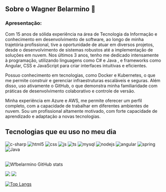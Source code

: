 ## Sobre o Wagner Belarmino  👋

### Apresentação:
Com 15 anos de sólida experiência na área de Tecnologia da Informação e conhecimento em desenvolvimento de software, ao longo de minha trajetória profissional, tive a oportunidade de atuar em diversos projetos, desde o desenvolvimento de sistemas robustos até a implementação de soluções em nuvem. Nos últimos 3 anos, tenho me dedicado intensamente à programação, utilizando linguagens como C# e Java , e frameworks como Angular, CSS e JavaScript para criar interfaces intuitivas e eficientes.

Possuo conhecimento em tecnologias, como Docker e Kubernetes, o que me permite construir e gerenciar infraestruturas escaláveis e seguras. Além disso, uso ativamente o GitHub, o que demonstra minha familiaridade com práticas de desenvolvimento colaborativo e controle de versão.

Minha experiência em Azure e AWS, me permite oferecer um perfil completo, com a capacidade de trabalhar em diferentes ambientes de nuvem. Sou um profissional altamente motivado, com forte capacidade de aprendizado e adaptação a novas tecnologias.


## Tecnologias que eu uso no meu dia
<div style="display: inline_block">
  <img align="center" alt="c-sharp" src="https://img.shields.io/badge/C%23-239120?style=for-the-badge&logo=c-sharp&logoColor=white" />
  <img align="center" alt="html5" src="https://img.shields.io/badge/HTML5-E34F26?style=for-the-badge&logo=html5&logoColor=white" />
  <img align="center" alt="css" src="https://img.shields.io/badge/CSS3-1572B6?style=for-the-badge&logo=css3&logoColor=white" />
  <img align="center" alt="js" src="https://img.shields.io/badge/JavaScript-F7DF1E?style=for-the-badge&logo=javascript&logoColor=black" />
  <img align="center" alt="ts" src="https://img.shields.io/badge/TypeScript-007ACC?style=for-the-badge&logo=typescript&logoColor=white" />
  <img align="center" alt="mysql" src="https://img.shields.io/badge/MySQL-00000F?style=for-the-badge&logo=mysql&logoColor=white" />
  <img align="center" alt="nodejs" src="https://img.shields.io/badge/Node.js-43853D?style=for-the-badge&logo=node.js&logoColor=white" />
  <img align="center" alt="angular" src="https://img.shields.io/badge/Angular-DD0031?style=for-the-badge&logo=angular&logoColor=white" />
  <img align="center" alt="spring" src="https://img.shields.io/badge/Spring-6DB33F?style=for-the-badge&logo=spring&logoColor=white" />
  <img align="center" alt="Java" src="https://img.shields.io/badge/Java-ED8B00?style=for-the-badge&logo=openjdk&logoColor=white" />
  
</div><br/>

![Wfbelarmino GitHub stats](https://github-readme-stats.vercel.app/api?username=wfbelarmino&theme=transparent&show_icons=true)

<div> 
  <a href = "mailto:wfbelarmino@gmail.com"><img src="https://img.shields.io/badge/-Gmail-%23333?style=for-the-badge&logo=gmail&logoColor=white" target="_blank"></a>
  <a href="https://www.linkedin.com/in/wagner-ferreira-dos-s-belarmino-souza-71416261" target="_blank"><img src="https://img.shields.io/badge/-LinkedIn-%230077B5?style=for-the-badge&logo=linkedin&logoColor=white" target="_blank"></a> 
  
</div>

[![Top Langs](https://github-readme-stats.vercel.app/api/top-langs/?username=wfbelarmino)](https://github.com/wfbelarmino?tab=repositories)

